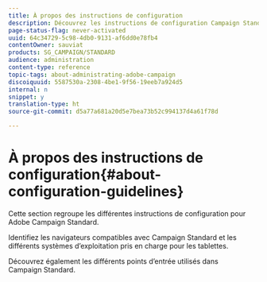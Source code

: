 ```yaml
---
title: À propos des instructions de configuration
description: Découvrez les instructions de configuration Campaign Standard.
page-status-flag: never-activated
uuid: 64c34729-5c98-4db0-9131-af6dd0e78fb4
contentOwner: sauviat
products: SG_CAMPAIGN/STANDARD
audience: administration
content-type: reference
topic-tags: about-administrating-adobe-campaign
discoiquuid: 5587530a-2308-4be1-9f56-19eeb7a924d5
internal: n
snippet: y
translation-type: ht
source-git-commit: d5a77a681a20d5e7bea73b52c994137d4a61f78d

---
```



# À propos des instructions de configuration{#about-configuration-guidelines}

Cette section regroupe les différentes instructions de configuration pour Adobe Campaign Standard.

Identifiez les navigateurs compatibles avec Campaign Standard et les différents systèmes d’exploitation pris en charge pour les tablettes.

Découvrez également les différents points d’entrée utilisés dans Campaign Standard.
